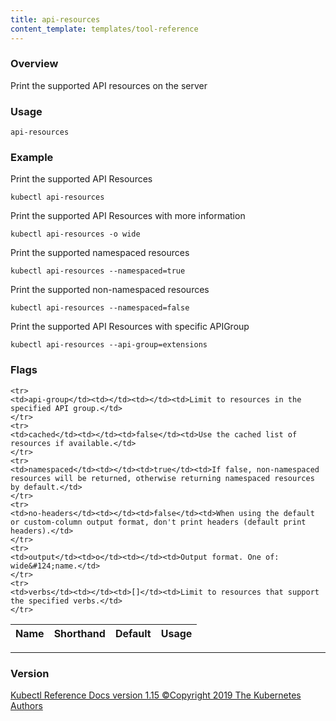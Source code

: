 ```yaml
---
title: api-resources
content_template: templates/tool-reference
---
```


### Overview
Print the supported API resources on the server

### Usage

`api-resources`


### Example

 Print the supported API Resources

```shell
kubectl api-resources
```

 Print the supported API Resources with more information

```shell
kubectl api-resources -o wide
```

 Print the supported namespaced resources

```shell
kubectl api-resources --namespaced=true
```

 Print the supported non-namespaced resources

```shell
kubectl api-resources --namespaced=false
```

 Print the supported API Resources with specific APIGroup

```shell
kubectl api-resources --api-group=extensions
```




### Flags

<div class="table-responsive"><table class="table table-bordered">
<thead class="thead-light">
<tr>
            <th>Name</th>
            <th>Shorthand</th>
            <th>Default</th>
            <th>Usage</th>
        </tr>
    </thead>
    <tbody>
    
    <tr>
    <td>api-group</td><td></td><td></td><td>Limit to resources in the specified API group.</td>
    </tr>
    <tr>
    <td>cached</td><td></td><td>false</td><td>Use the cached list of resources if available.</td>
    </tr>
    <tr>
    <td>namespaced</td><td></td><td>true</td><td>If false, non-namespaced resources will be returned, otherwise returning namespaced resources by default.</td>
    </tr>
    <tr>
    <td>no-headers</td><td></td><td>false</td><td>When using the default or custom-column output format, don't print headers (default print headers).</td>
    </tr>
    <tr>
    <td>output</td><td>o</td><td></td><td>Output format. One of: wide&#124;name.</td>
    </tr>
    <tr>
    <td>verbs</td><td></td><td>[]</td><td>Limit to resources that support the specified verbs.</td>
    </tr>
</tbody>
</table></div>




<hr>


### Version
<div class="kubectl-reference-copyright">

<a href="https://github.com/kubernetes/kubernetes">Kubectl Reference Docs version 1.15 &#xa9;Copyright 2019 The Kubernetes Authors</a>
</div>


